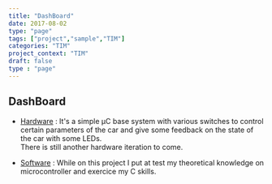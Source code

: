 ```yaml
---
title: "DashBoard"
date: 2017-08-02
type: "page"
tags: ["project","sample","TIM"]
categories: "TIM"
project_context: "TIM"
draft: false
type : "page"
---
```


DashBoard
-------


- [Hardware](https://github.com/PrinceJacquet/TBD) : It's a simple µC base system with various switches to control certain parameters of the car and give some feedback on the state of the car with some LEDs.  
There is still another hardware iteration to come.  

- [Software](https://github.com/PrinceJacquet/TBD) : While on this project I put at test my 
theoretical knowledge on microcontroller and exercice my C skills.